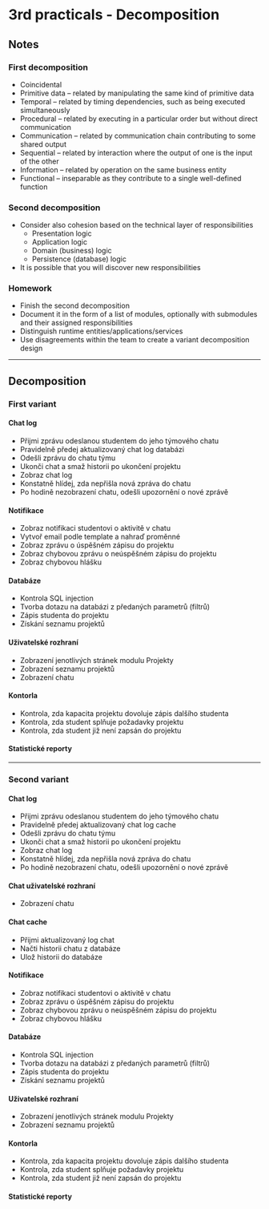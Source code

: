 <!-- markdownlint-disable MD024 -->
# 3rd practicals - Decomposition

## Notes

### First decomposition

- Coincidental
- Primitive data – related by manipulating the same kind of primitive data
- Temporal – related by timing dependencies, such as being executed simultaneously
- Procedural – related by executing in a particular order but without direct communication
- Communication – related by communication chain contributing to some shared output
- Sequential – related by interaction where the output of one is the input of the other
- Information – related by operation on the same business entity
- Functional – inseparable as they contribute to a single well-defined function

### Second decomposition

- Consider also cohesion based on the technical layer of responsibilities
  - Presentation logic
  - Application logic
  - Domain (business) logic
  - Persistence (database) logic
- It is possible that you will discover new responsibilities

### Homework

- Finish the second decomposition
- Document it in the form of a list of modules, optionally with submodules and their assigned responsibilities
- Distinguish runtime entities/applications/services
- Use disagreements within the team to create a variant decomposition design

---

## Decomposition

### First variant

#### Chat log

- Přijmi zprávu odeslanou studentem do jeho týmového chatu
- Pravidelně předej aktualizovaný chat log databázi
- Odešli zprávu do chatu týmu
- Ukonči chat a smaž historii po ukončení projektu
- Zobraz chat log
- Konstatně hlídej, zda nepřišla nová zpráva do chatu
- Po hodině nezobrazení chatu, odešli upozornění o nové zprávě

#### Notifikace

  - Zobraz notifikaci studentovi o aktivitě v chatu
  - Vytvoř email podle template a nahraď proměnné
  - Zobraz zprávu o úspěšném zápisu do projektu
  - Zobraz chybovou zprávu o neúspěšném zápisu do projektu
  - Zobraz chybovou hlášku

#### Databáze

- Kontrola SQL injection
- Tvorba dotazu na databázi z předaných parametrů (filtrů)
- Zápis studenta do projektu
- Získání seznamu projektů

#### Uživatelské rozhraní

- Zobrazení jenotlivých stránek modulu Projekty
- Zobrazení seznamu projektů
- Zobrazení chatu

#### Kontorla

- Kontrola, zda kapacita projektu dovoluje zápis dalšího studenta
- Kontrola, zda student splňuje požadavky projektu
- Kontrola, zda student již není zapsán do projektu

#### Statistické reporty

---

### Second variant

#### Chat log

- Přijmi zprávu odeslanou studentem do jeho týmového chatu
- Pravidelně předej aktualizovaný chat log cache
- Odešli zprávu do chatu týmu
- Ukonči chat a smaž historii po ukončení projektu
- Zobraz chat log
- Konstatně hlídej, zda nepřišla nová zpráva do chatu
- Po hodině nezobrazení chatu, odešli upozornění o nové zprávě

#### Chat uživatelské rozhraní

- Zobrazení chatu

#### Chat cache

- Přijmi aktualizovaný log chat
- Načti historii chatu z databáze
- Ulož historii do databáze
  
#### Notifikace

  - Zobraz notifikaci studentovi o aktivitě v chatu
  - Zobraz zprávu o úspěšném zápisu do projektu
  - Zobraz chybovou zprávu o neúspěšném zápisu do projektu
  - Zobraz chybovou hlášku

#### Databáze

- Kontrola SQL injection
- Tvorba dotazu na databázi z předaných parametrů (filtrů)
- Zápis studenta do projektu
- Získání seznamu projektů

#### Uživatelské rozhraní

- Zobrazení jenotlivých stránek modulu Projekty
- Zobrazení seznamu projektů

#### Kontorla

- Kontrola, zda kapacita projektu dovoluje zápis dalšího studenta
- Kontrola, zda student splňuje požadavky projektu
- Kontrola, zda student již není zapsán do projektu

#### Statistické reporty
